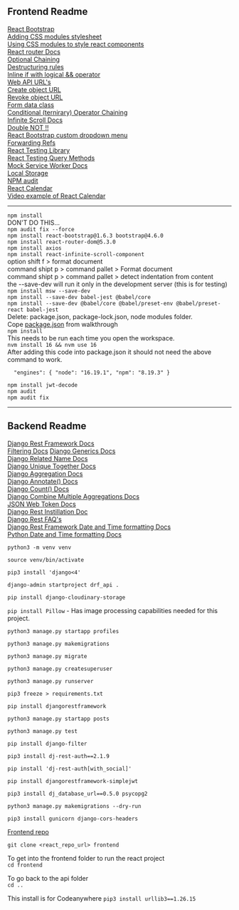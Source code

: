## Frontend Readme

[React Bootstrap](https://react-bootstrap-v4.netlify.app/)  
[Adding CSS modules stylesheet](https://create-react-app.dev/docs/adding-a-css-modules-stylesheet/)  
[Using CSS modules to style react components](https://medium.com/@ralph1786/using-css-modules-in-react-app-c2079eadbb87)  
[React router Docs](https://v5.reactrouter.com/web/guides/quick-start)  
[Optional Chaining](https://developer.mozilla.org/en-US/docs/Web/JavaScript/Reference/Operators/Optional_chaining)  
[Destructuring rules](https://zaiste.net/posts/javascript-destructuring-assignment-default-values/)  
[Inline if with logical && operator](https://legacy.reactjs.org/docs/conditional-rendering.html#inline-if-with-logical--operator)  
[Web API URL's](https://developer.mozilla.org/en-US/docs/Web/API/URL)  
[Create object URL](https://developer.mozilla.org/en-US/docs/Web/API/URL/createObjectURL_static)  
[Revoke object URL](https://developer.mozilla.org/en-US/docs/Web/API/URL/revokeObjectURL_static)  
[Form data class](https://developer.mozilla.org/en-US/docs/Web/API/FormData)  
[Conditional (ternirary) Operator Chaining](https://developer.mozilla.org/en-US/docs/Web/JavaScript/Reference/Operators/Conditional_Operator#conditional_chains)  
[Infinite Scroll Docs](https://www.npmjs.com/package/react-infinite-scroll-component)  
[Double NOT !!](https://developer.mozilla.org/en-US/docs/Web/JavaScript/Reference/Operators/Logical_NOT#double_not_!!)  
[React Bootstrap custom dropdown menu](https://react-bootstrap-v4.netlify.app/components/dropdowns/#custom-dropdown-components)  
[Forwarding Refs](https://legacy.reactjs.org/docs/forwarding-refs.html#forwarding-refs-to-dom-components)  
[React Testing Library](https://testing-library.com/docs/react-testing-library/intro/)  
[React Testing Query Methods](https://testing-library.com/docs/queries/about/)  
[Mock Service Worker Docs](https://mswjs.io/docs/)  
[Local Storage](https://developer.mozilla.org/en-US/docs/Web/API/Window/localStorage)  
[NPM audit](https://docs.npmjs.com/auditing-package-dependencies-for-security-vulnerabilities)  
[React Calendar](https://www.npmjs.com/package/react-calendar)  
[Video example of React Calendar](https://www.youtube.com/watch?v=WutUO81wE90)  

<hr />

`npm install`  
DON'T DO THIS...  
`npm audit fix --force`   
`npm install react-bootstrap@1.6.3 bootstrap@4.6.0`  
`npm install react-router-dom@5.3.0`  
`npm install axios`  
`npm install react-infinite-scroll-component`  
option shift f > format document  
command shipt p > command pallet > Format document  
command shipt p > command pallet > detect indentation from content  
the --save-dev will run it only in the development server (this is for testing)  
`npm install msw --save-dev`  
`npm install --save-dev babel-jest @babel/core`  
`npm install --save-dev @babel/core @babel/preset-env @babel/preset-react babel-jest`  
Delete: package.json, package-lock.json, node modules folder.  
Cope [package.json](https://github.com/Code-Institute-Solutions/moments/blob/master/package.json) from walkthrough  
`npm install`  
This needs to be run each time you open the workspace.  
`nvm install 16 && nvm use 16`  
After adding this code into package.json it should not need the above command to work.  

`  "engines": {
    "node": "16.19.1",
    "npm": "8.19.3"
  }`

`npm install jwt-decode`  
`npm audit`  
`npm audit fix`  

<hr />

## Backend Readme

[Django Rest Framework Docs](https://www.django-rest-framework.org/)  
[Filtering Docs](https://www.django-rest-framework.org/api-guide/filtering/) 
[Django Generics Docs](https://www.django-rest-framework.org/api-guide/generic-views/#attributes/)  
[Django Related Name Docs](https://docs.djangoproject.com/en/3.2/ref/models/fields/#django.db.models.ForeignKey.related_name)  
[Django Unique Together Docs](https://docs.djangoproject.com/en/3.2/ref/models/options/#unique-together)  
[Django Aggregation Docs](https://docs.djangoproject.com/en/3.2/topics/db/aggregation/)  
[Django Annotate() Docs](https://docs.djangoproject.com/en/3.2/ref/models/querysets/#django.db.models.query.QuerySet.annotate)  
[Django Count() Docs](https://docs.djangoproject.com/en/3.2/ref/models/querysets/#django.db.models.Count)  
[Django Combine Multiple Aggregations Docs](https://docs.djangoproject.com/en/3.2/topics/db/aggregation/#combining-multiple-aggregations)  
[JSON Web Token Docs](https://jwt.io/)  
[Django Rest Instillation Doc](https://dj-rest-auth.readthedocs.io/en/latest/installation.html)  
[Django Rest FAQ's](https://dj-rest-auth.readthedocs.io/en/latest/faq.html)  
[Django Rest Framework Date and Time formatting Docs](https://www.django-rest-framework.org/api-guide/settings/#date-and-time-formatting)  
[Python Date and Time formatting Docs](https://docs.python.org/3/library/time.html#time.strftime)  


`python3 -m venv venv`

`source venv/bin/activate`

`pip3 install 'django<4'`

`django-admin startproject drf_api .`

`pip install django-cloudinary-storage`

`pip install Pillow` - Has image processing capabilities needed for this project.

`python3 manage.py startapp profiles`

`python3 manage.py makemigrations`

`python3 manage.py migrate`

`python3 manage.py createsuperuser`

`python3 manage.py runserver`

`pip3 freeze > requirements.txt`

`pip install djangorestframework`

`python3 manage.py startapp posts`

`python3 manage.py test`

`pip install django-filter`

`pip3 install dj-rest-auth==2.1.9`

`pip install 'dj-rest-auth[with_social]'`

`pip install djangorestframework-simplejwt`

`pip3 install dj_database_url==0.5.0 psycopg2`

`python3 manage.py makemigrations --dry-run`

`pip3 install gunicorn django-cors-headers`

[Frontend repo](https://github.com/DanMorriss/moments.git)

`git clone <react_repo_url> frontend`

To get into the frontend folder to run the react project  
`cd frontend`

To go back to the api folder  
`cd ..`

This install is for Codeanywhere
`pip3 install urllib3==1.26.15`
